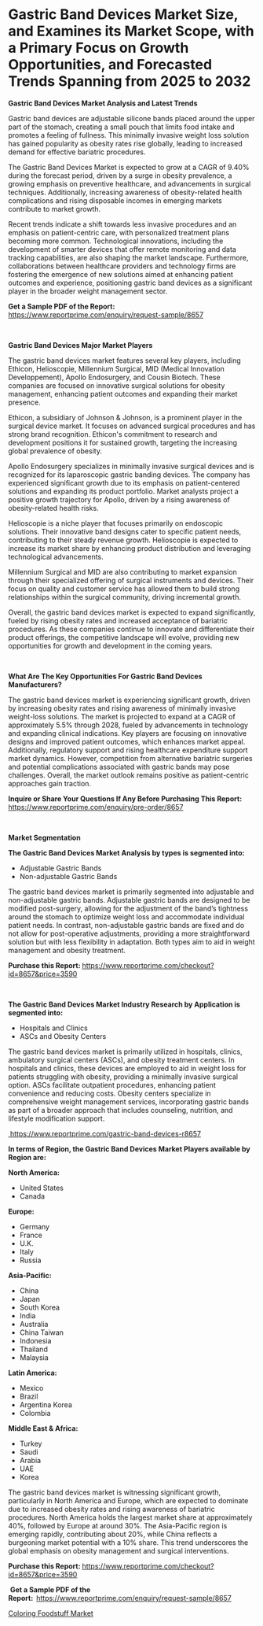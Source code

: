<p><h1>Gastric Band Devices Market Size, and Examines its Market Scope, with a Primary Focus on Growth Opportunities, and Forecasted Trends Spanning from 2025 to 2032</h1></p><p><strong>Gastric Band Devices Market Analysis and Latest Trends</strong></p>
<p><p>Gastric band devices are adjustable silicone bands placed around the upper part of the stomach, creating a small pouch that limits food intake and promotes a feeling of fullness. This minimally invasive weight loss solution has gained popularity as obesity rates rise globally, leading to increased demand for effective bariatric procedures.</p><p>The Gastric Band Devices Market is expected to grow at a CAGR of 9.40% during the forecast period, driven by a surge in obesity prevalence, a growing emphasis on preventive healthcare, and advancements in surgical techniques. Additionally, increasing awareness of obesity-related health complications and rising disposable incomes in emerging markets contribute to market growth.</p><p>Recent trends indicate a shift towards less invasive procedures and an emphasis on patient-centric care, with personalized treatment plans becoming more common. Technological innovations, including the development of smarter devices that offer remote monitoring and data tracking capabilities, are also shaping the market landscape. Furthermore, collaborations between healthcare providers and technology firms are fostering the emergence of new solutions aimed at enhancing patient outcomes and experience, positioning gastric band devices as a significant player in the broader weight management sector.</p></p>
<p><strong>Get a Sample PDF of the Report:&nbsp;</strong> <a href="https://www.reportprime.com/enquiry/request-sample/8657?utm_campaign=2655&utm_medium=2&utm_source=Github&utm_content=ia&utm_term=24032025&utm_id=gastric-band-devices">https://www.reportprime.com/enquiry/request-sample/8657</a></p>
<p>&nbsp;</p>
<p><strong>Gastric Band Devices Major Market Players</strong></p>
<p><p>The gastric band devices market features several key players, including Ethicon, Helioscopie, Millennium Surgical, MID (Medical Innovation Developpement), Apollo Endosurgery, and Cousin Biotech. These companies are focused on innovative surgical solutions for obesity management, enhancing patient outcomes and expanding their market presence.</p><p>Ethicon, a subsidiary of Johnson & Johnson, is a prominent player in the surgical device market. It focuses on advanced surgical procedures and has strong brand recognition. Ethicon's commitment to research and development positions it for sustained growth, targeting the increasing global prevalence of obesity.</p><p>Apollo Endosurgery specializes in minimally invasive surgical devices and is recognized for its laparoscopic gastric banding devices. The company has experienced significant growth due to its emphasis on patient-centered solutions and expanding its product portfolio. Market analysts project a positive growth trajectory for Apollo, driven by a rising awareness of obesity-related health risks.</p><p>Helioscopie is a niche player that focuses primarily on endoscopic solutions. Their innovative band designs cater to specific patient needs, contributing to their steady revenue growth. Helioscopie is expected to increase its market share by enhancing product distribution and leveraging technological advancements.</p><p>Millennium Surgical and MID are also contributing to market expansion through their specialized offering of surgical instruments and devices. Their focus on quality and customer service has allowed them to build strong relationships within the surgical community, driving incremental growth.</p><p>Overall, the gastric band devices market is expected to expand significantly, fueled by rising obesity rates and increased acceptance of bariatric procedures. As these companies continue to innovate and differentiate their product offerings, the competitive landscape will evolve, providing new opportunities for growth and development in the coming years.</p></p>
<p>&nbsp;</p>
<p><strong>What Are The Key Opportunities For Gastric Band Devices Manufacturers?</strong></p>
<p><p>The gastric band devices market is experiencing significant growth, driven by increasing obesity rates and rising awareness of minimally invasive weight-loss solutions. The market is projected to expand at a CAGR of approximately 5.5% through 2028, fueled by advancements in technology and expanding clinical indications. Key players are focusing on innovative designs and improved patient outcomes, which enhances market appeal. Additionally, regulatory support and rising healthcare expenditure support market dynamics. However, competition from alternative bariatric surgeries and potential complications associated with gastric bands may pose challenges. Overall, the market outlook remains positive as patient-centric approaches gain traction.</p></p>
<p><strong>Inquire or Share Your Questions If Any Before Purchasing This Report:</strong> <a href="https://www.reportprime.com/enquiry/pre-order/8657?utm_campaign=2655&utm_medium=2&utm_source=Github&utm_content=ia&utm_term=24032025&utm_id=gastric-band-devices">https://www.reportprime.com/enquiry/pre-order/8657</a></p>
<p>&nbsp;</p>
<p><strong>Market Segmentation</strong></p>
<p><strong>The Gastric Band Devices Market Analysis by types is segmented into:</strong></p>
<p><ul><li>Adjustable Gastric Bands</li><li>Non-adjustable Gastric Bands</li></ul></p>
<p><p>The gastric band devices market is primarily segmented into adjustable and non-adjustable gastric bands. Adjustable gastric bands are designed to be modified post-surgery, allowing for the adjustment of the band’s tightness around the stomach to optimize weight loss and accommodate individual patient needs. In contrast, non-adjustable gastric bands are fixed and do not allow for post-operative adjustments, providing a more straightforward solution but with less flexibility in adaptation. Both types aim to aid in weight management and obesity treatment.</p></p>
<p><strong>Purchase this Report:&nbsp;</strong><a href="https://www.reportprime.com/checkout?id=8657&price=3590&utm_campaign=2655&utm_medium=2&utm_source=Github&utm_content=ia&utm_term=24032025&utm_id=gastric-band-devices">https://www.reportprime.com/checkout?id=8657&price=3590</a></p>
<p>&nbsp;</p>
<p><strong>The Gastric Band Devices Market Industry Research by Application is segmented into:</strong></p>
<p><ul><li>Hospitals and Clinics</li><li>ASCs and Obesity Centers</li></ul></p>
<p><p>The gastric band devices market is primarily utilized in hospitals, clinics, ambulatory surgical centers (ASCs), and obesity treatment centers. In hospitals and clinics, these devices are employed to aid in weight loss for patients struggling with obesity, providing a minimally invasive surgical option. ASCs facilitate outpatient procedures, enhancing patient convenience and reducing costs. Obesity centers specialize in comprehensive weight management services, incorporating gastric bands as part of a broader approach that includes counseling, nutrition, and lifestyle modification support.</p></p>
<p><a href="https://www.reportprime.com/gastric-band-devices-r8657?utm_campaign=2655&utm_medium=2&utm_source=Github&utm_content=ia&utm_term=24032025&utm_id=gastric-band-devices">&nbsp;https://www.reportprime.com/gastric-band-devices-r8657</a></p>
<p><strong>In terms of Region, the Gastric Band Devices Market Players available by Region are:</strong></p>
<p>
    <p> <strong> North America: </strong>
        <ul>
            <li>United States</li>
            <li>Canada</li>
        </ul>
        </p> 
    <p> <strong> Europe: </strong>
        <ul>
            <li>Germany</li>
            <li>France</li>
            <li>U.K.</li>
            <li>Italy</li>
            <li>Russia</li>
        </ul>
        </p> 
    <p> <strong> Asia-Pacific: </strong>
        <ul>
            <li>China</li>
            <li>Japan</li>
            <li>South Korea</li>
            <li>India</li>
            <li>Australia</li>
            <li>China Taiwan</li>
            <li>Indonesia</li>
            <li>Thailand</li>
            <li>Malaysia</li>
        </ul>
        </p> 
    <p> <strong> Latin America: </strong>
        <ul>
            <li>Mexico</li>
            <li>Brazil</li>
            <li>Argentina Korea</li>
            <li>Colombia</li>
        </ul>
        </p> 
    <p> <strong> Middle East & Africa: </strong>
        <ul>
            <li>Turkey</li>
            <li>Saudi</li>
            <li>Arabia</li>
            <li>UAE</li>
            <li>Korea</li>
        </ul>
    </p>
    </p>
<p><p>The gastric band devices market is witnessing significant growth, particularly in North America and Europe, which are expected to dominate due to increased obesity rates and rising awareness of bariatric procedures. North America holds the largest market share at approximately 40%, followed by Europe at around 30%. The Asia-Pacific region is emerging rapidly, contributing about 20%, while China reflects a burgeoning market potential with a 10% share. This trend underscores the global emphasis on obesity management and surgical interventions.</p></p>
<p><strong>Purchase this Report: </strong><a href="https://www.reportprime.com/checkout?id=8657&price=3590&utm_campaign=2655&utm_medium=2&utm_source=Github&utm_content=ia&utm_term=24032025&utm_id=gastric-band-devices">https://www.reportprime.com/checkout?id=8657&price=3590</a></p>
<p>&nbsp;<strong>Get a Sample PDF of the Report:&nbsp;&nbsp;</strong><a href="https://www.reportprime.com/enquiry/request-sample/8657?utm_campaign=2655&utm_medium=2&utm_source=Github&utm_content=ia&utm_term=24032025&utm_id=gastric-band-devices">https://www.reportprime.com/enquiry/request-sample/8657</a></p>
<p><strong></strong></p>
<p><p><a href="https://github.com/ulyssacrayne00231/Market-Research-Report-List-1/blob/main/coloring-foodstuff-market.md?utm_campaign=2655&utm_medium=2&utm_source=Github&utm_content=ia&utm_term=24032025&utm_id=gastric-band-devices">Coloring Foodstuff Market</a></p></p>